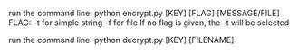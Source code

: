 <!-- Encryption -->
run the command line: python encrypt.py [KEY] [FLAG] [MESSAGE/FILE]
FLAG: -t for simple string
      -f for file
If no flag is given, the -t will be selected
<!-- the previous command line will write the encrypted message in the encrypted.txt file -->
<!-- Decryption -->
run the command line: python decrypt.py [KEY] [FILENAME]
